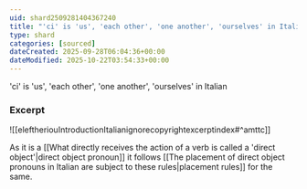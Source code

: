 ```yaml
---
uid: shard2509281404367240
title: "'ci' is 'us', 'each other', 'one another', 'ourselves' in Italian"
type: shard
categories: [sourced]
dateCreated: 2025-09-28T06:04:36+00:00
dateModified: 2025-10-22T03:54:33+00:00
---
```

'ci' is 'us', 'each other', 'one another', 'ourselves' in Italian
### Excerpt
![[eleftheriouIntroductionItalianignorecopyrightexcerptindex#^amttc]]

As it is a [[What directly receives the action of a verb is called a 'direct object'|direct object pronoun]] it follows [[The placement of direct object pronouns in Italian are subject to these rules|placement rules]] for the same. 